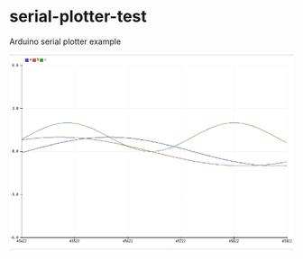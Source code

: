 # serial-plotter-test
Arduino serial plotter example

![Serial plotter example gif](serial-plotter-labeled-example.gif)
